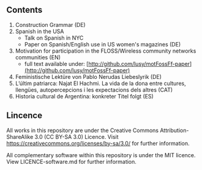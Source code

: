 Contents
--------
1. Construction Grammar (DE)
2. Spanish in the USA
   * Talk on Spanish in NYC
   * Paper on Spanish/English use in US women's magazines (DE)
3. Motivation for participation in the FLOSS/Wireless community networks communities (EN)
   * full text available under: [http://github.com/lusy/motFossFf-paper](http://github.com/lusy/motFossFf-paper)
4. Feministische Lektüre von Pablo Nerudas Liebeslyrik (DE)
5. L’últim patriarca: Najat El Hachmi. La vida de la dona entre cultures, llengües, autopercepcions i les expectacions dels altres (CAT)
6. Historia cultural de Argentina: konkreter Titel folgt (ES)


Lincence
--------
All works in this repository are under the Creative Commons Attribution-ShareAlike 3.0 (CC BY-SA 3.0) Licence.
Visit https://creativecommons.org/licenses/by-sa/3.0/ for further information.

All complementary software within this repository is under the MIT licence.
View LICENCE-software.md for further information.
